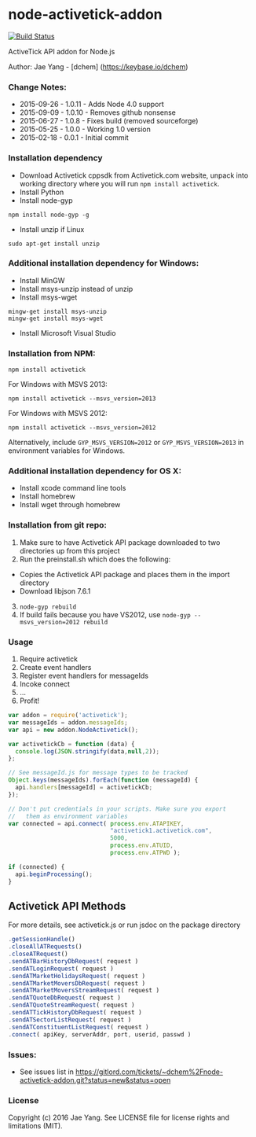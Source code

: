 node-activetick-addon
=====================
[![Build Status](https://leeroy.gitlord.com/buildStatus/icon?job=protobuf-activetick-n4.2.1-release)](https://leeroy.gitlord.com/job/protobuf-activetick-n4.2.1-release)

ActiveTick API addon for Node.js

Author: Jae Yang - [dchem] (https://keybase.io/dchem)

### Change Notes:
* 2015-09-26 - 1.0.11 - Adds Node 4.0 support
* 2015-09-09 - 1.0.10 - Removes github nonsense
* 2015-06-27 - 1.0.8  - Fixes build (removed sourceforge)
* 2015-05-25 - 1.0.0  - Working 1.0 version
* 2015-02-18 - 0.0.1  - Initial commit

### Installation dependency
* Download Activetick cppsdk from Activetick.com website, unpack into working
  directory where you will run ```npm install activetick```.
* Install Python
* Install node-gyp
```
npm install node-gyp -g
```
* Install unzip if Linux
```
sudo apt-get install unzip
```

### Additional installation dependency for Windows:
* Install MinGW
* Install msys-unzip instead of unzip
* Install msys-wget
```
mingw-get install msys-unzip
mingw-get install msys-wget
```
* Install Microsoft Visual Studio

### Installation from NPM:
```
npm install activetick
```

For Windows with MSVS 2013:
```
npm install activetick --msvs_version=2013
```

For Windows with MSVS 2012:
```
npm install activetick --msvs_version=2012
```
Alternatively, include ```GYP_MSVS_VERSION=2012``` or ```GYP_MSVS_VERSION=2013``` in 
environment variables for Windows.

### Additional installation dependency for OS X:
* Install xcode command line tools
* Install homebrew
* Install wget through homebrew

### Installation from git repo:

1. Make sure to have Activetick API package downloaded to two directories up from this project
2. Run the preinstall.sh which does the following:
  * Copies the Activetick API package and places them in the import directory
  * Download libjson 7.6.1
3. ```node-gyp rebuild```
4. If build fails because you have VS2012, use ```node-gyp --msvs_version=2012 rebuild```

### Usage
1. Require activetick
2. Create event handlers
3. Register event handlers for messageIds
4. Incoke connect
5. ...
6. Profit!

```js
var addon = require('activetick');
var messageIds = addon.messageIds;
var api = new addon.NodeActivetick();

var activetickCb = function (data) {
  console.log(JSON.stringify(data,null,2));
};

// See messageId.js for message types to be tracked
Object.keys(messageIds).forEach(function (messageId) {
  api.handlers[messageId] = activetickCb;
});

// Don't put credentials in your scripts. Make sure you export
//   them as environment variables
var connected = api.connect( process.env.ATAPIKEY,
                             "activetick1.activetick.com",
                             5000,
                             process.env.ATUID,
                             process.env.ATPWD );

if (connected) {
  api.beginProcessing();
}
```

## Activetick API Methods
For more details, see activetick.js or run jsdoc on the package directory
```js
.getSessionHandle()
.closeAllATRequests()
.closeATRequest()
.sendATBarHistoryDbRequest( request )
.sendATLoginRequest( request )
.sendATMarketHolidaysRequest( request )
.sendATMarketMoversDbRequest( request )
.sendATMarketMoversStreamRequest( request )
.sendATQuoteDbRequest( request )
.sendATQuoteStreamRequest( request )
.sendATTickHistoryDbRequest( request )
.sendATSectorListRequest( request )
.sendATConstituentListRequest( request )
.connect( apiKey, serverAddr, port, userid, passwd )

```

### Issues:
* See issues list in https://gitlord.com/tickets/~dchem%2Fnode-activetick-addon.git?status=new&status=open

### License
Copyright (c) 2016 Jae Yang. See LICENSE file for license rights and limitations (MIT).
